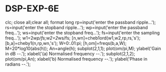 # DSP-EXP-6E
clc;
close all;clear all;
format long
rp=input('enter the passband ripple...');
rs=input('enter the stopband ripple...');
wp=input('enter the passband freq...');
ws=input('enter the stopband freq...');
fs=input('enter the sampling freq...');
w1=2*wp/fs;w2=2*ws/fs;
[n,wn]=cheb1ord(w1,w2,rp,rs,'s');
[b,a]=cheby1(n,rp,wn,'s');
W=0:.01:pi;
[h,om]=freqs(b,a,W);
M=20*log10(abs(h));
An=angle(h);
subplot(2,1,1);
plot(om/pi,M);
ylabel('Gain in dB --.');
xlabel('(a) Normalised frequency --.');
subplot(2,1,2);
plot(om/pi,An);
xlabel('b) Normalised frequency --.');
ylabel('Phase in radians --.');
